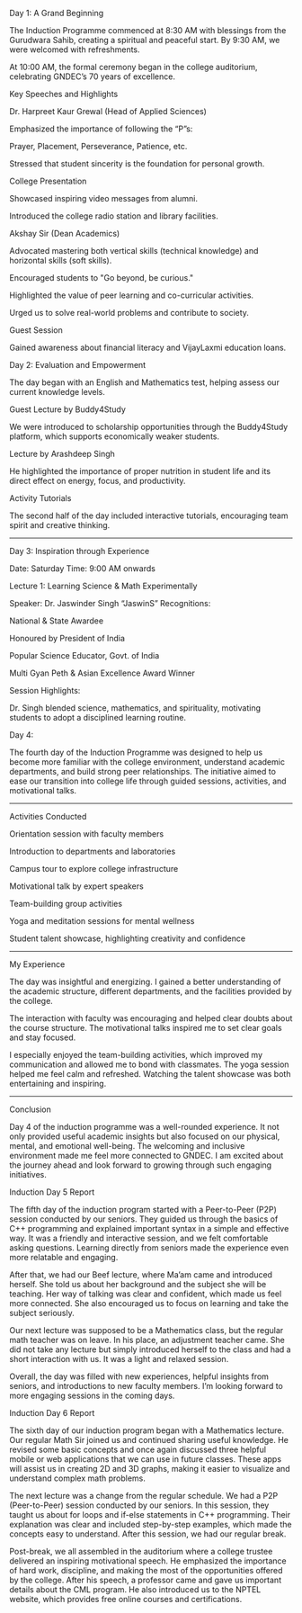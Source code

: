 Day 1: A Grand Beginning

The Induction Programme commenced at 8:30 AM with blessings from the Gurudwara Sahib, creating a spiritual and peaceful start. By 9:30 AM, we were welcomed with refreshments.

At 10:00 AM, the formal ceremony began in the college auditorium, celebrating GNDEC’s 70 years of excellence.

Key Speeches and Highlights

Dr. Harpreet Kaur Grewal (Head of Applied Sciences)

Emphasized the importance of following the “P”s:

Prayer, Placement, Perseverance, Patience, etc.


Stressed that student sincerity is the foundation for personal growth.


College Presentation

Showcased inspiring video messages from alumni.

Introduced the college radio station and library facilities.


Akshay Sir (Dean Academics)

Advocated mastering both vertical skills (technical knowledge) and horizontal skills (soft skills).

Encouraged students to "Go beyond, be curious."

Highlighted the value of peer learning and co-curricular activities.

Urged us to solve real-world problems and contribute to society.


Guest Session

Gained awareness about financial literacy and VijayLaxmi education loans.

Day 2: Evaluation and Empowerment

The day began with an English and Mathematics test, helping assess our current knowledge levels.

Guest Lecture by Buddy4Study

We were introduced to scholarship opportunities through the Buddy4Study platform, which supports economically weaker students.

Lecture by Arashdeep Singh

He highlighted the importance of proper nutrition in student life and its direct effect on energy, focus, and productivity.

Activity Tutorials

The second half of the day included interactive tutorials, encouraging team spirit and creative thinking.


---

Day 3: Inspiration through Experience

Date: Saturday
Time: 9:00 AM onwards

Lecture 1: Learning Science & Math Experimentally

Speaker: Dr. Jaswinder Singh “JaswinS”
Recognitions:

National & State Awardee

Honoured by President of India

Popular Science Educator, Govt. of India

Multi Gyan Peth & Asian Excellence Award Winner


Session Highlights:

Dr. Singh blended science, mathematics, and spirituality, motivating students to adopt a disciplined learning routine.

Day 4:

The fourth day of the Induction Programme was designed to help us become more familiar with the college environment, understand academic departments, and build strong peer relationships. The initiative aimed to ease our transition into college life through guided sessions, activities, and motivational talks.


---

Activities Conducted

Orientation session with faculty members

Introduction to departments and laboratories

Campus tour to explore college infrastructure

Motivational talk by expert speakers

Team-building group activities

Yoga and meditation sessions for mental wellness

Student talent showcase, highlighting creativity and confidence



---

My Experience

The day was insightful and energizing. I gained a better understanding of the academic structure, different departments, and the facilities provided by the college.

The interaction with faculty was encouraging and helped clear doubts about the course structure. The motivational talks inspired me to set clear goals and stay focused.

I especially enjoyed the team-building activities, which improved my communication and allowed me to bond with classmates. The yoga session helped me feel calm and refreshed. Watching the talent showcase was both entertaining and inspiring.


---

Conclusion

Day 4 of the induction programme was a well-rounded experience. It not only provided useful academic insights but also focused on our physical, mental, and emotional well-being. The welcoming and inclusive environment made me feel more connected to GNDEC. I am excited about the journey ahead and look forward to growing through such engaging initiatives.

Induction Day 5 Report

The fifth day of the induction program started with a Peer-to-Peer (P2P) session conducted by our seniors. They guided us through the basics of C++ programming and explained important syntax in a simple and effective way. It was a friendly and interactive session, and we felt comfortable asking questions. Learning directly from seniors made the experience even more relatable and engaging.

After that, we had our Beef lecture, where Ma’am came and introduced herself. She told us about her background and the subject she will be teaching. Her way of talking was clear and confident, which made us feel more connected. She also encouraged us to focus on learning and take the subject seriously.

Our next lecture was supposed to be a Mathematics class, but the regular math teacher was on leave. In his place, an adjustment teacher came. She did not take any lecture but simply introduced herself to the class and had a short interaction with us. It was a light and relaxed session.

Overall, the day was filled with new experiences, helpful insights from seniors, and introductions to new faculty members. I’m looking forward to more engaging sessions in the coming days.

Induction Day 6 Report

The sixth day of our induction program began with a Mathematics lecture. Our regular Math Sir joined us and continued sharing useful knowledge. He revised some basic concepts and once again discussed three helpful mobile or web applications that we can use in future classes. These apps will assist us in creating 2D and 3D graphs, making it easier to visualize and understand complex math problems.

The next lecture was a change from the regular schedule. We had a P2P (Peer-to-Peer) session conducted by our seniors. In this session, they taught us about for loops and if-else statements in C++ programming. Their explanation was clear and included step-by-step examples, which made the concepts easy to understand. After this session, we had our regular break.

Post-break, we all assembled in the auditorium where a college trustee delivered an inspiring motivational speech. He emphasized the importance of hard work, discipline, and making the most of the opportunities offered by the college. After his speech, a professor came and gave us important details about the CML program. He also introduced us to the NPTEL website, which provides free online courses and certifications.
